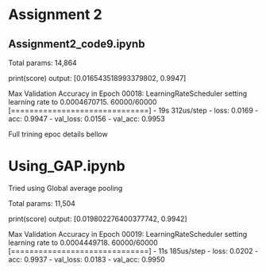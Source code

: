 # Assignment 2

## Assignment2_code9.ipynb

Total params: 14,864


print(score) output:  [0.016543518993379802, 0.9947]

Max Validation Accuracy
in Epoch 00018: LearningRateScheduler setting learning rate to 0.0004670715.
60000/60000 [==============================] - 19s 312us/step - loss: 0.0169 - acc: 0.9947 - val_loss: 0.0156 - val_acc: 0.9953

Full trining epoc details bellow

# Using_GAP.ipynb

Tried using Global average pooling 

Total params: 11,504

print(score) output: [0.019802276400377742, 0.9942]

Max Validation Accuracy 
in Epoch 00019: LearningRateScheduler setting learning rate to 0.0004449718.
60000/60000 [==============================] - 11s 185us/step - loss: 0.0202 - acc: 0.9937 - val_loss: 0.0183 - val_acc: 0.9950

